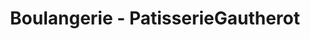---
title: "Boulangerie - PatisserieGautherot"
url: /haguenau/boulangerie-patisseriegautherot/
shop: boulangerie
---